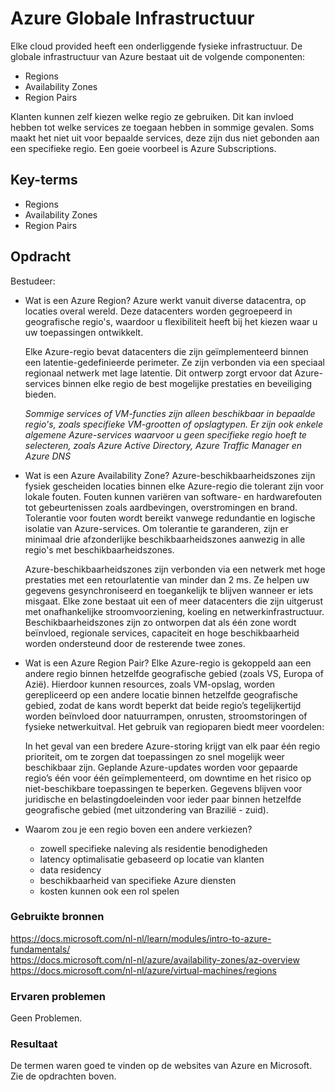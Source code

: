 # Azure Globale Infrastructuur
Elke cloud provided heeft een onderliggende fysieke infrastructuur. De globale infrastructuur van Azure bestaat uit de volgende componenten:
-   Regions
-   Availability Zones
-   Region Pairs

Klanten kunnen zelf kiezen welke regio ze gebruiken. Dit kan invloed hebben tot welke services ze toegaan hebben in sommige gevalen. Soms maakt het niet uit voor bepaalde services, deze zijn dus niet gebonden aan een specifieke regio. Een goeie voorbeel is Azure Subscriptions.

## Key-terms
-   Regions
-   Availability Zones
-   Region Pairs

## Opdracht
Bestudeer:
-   Wat is een Azure Region?
    Azure werkt vanuit diverse datacentra, op locaties overal wereld. Deze datacenters worden gegroepeerd in geografische regio's, waardoor u flexibiliteit heeft bij het kiezen waar u uw toepassingen ontwikkelt.

    Elke Azure-regio bevat datacenters die zijn geïmplementeerd binnen een latentie-gedefinieerde perimeter. Ze zijn verbonden via een speciaal regionaal netwerk met lage latentie. Dit ontwerp zorgt ervoor dat Azure-services binnen elke regio de best mogelijke prestaties en beveiliging bieden.  

    *Sommige services of VM-functies zijn alleen beschikbaar in bepaalde regio's, zoals specifieke VM-grootten of opslagtypen. Er zijn ook enkele algemene Azure-services waarvoor u geen specifieke regio hoeft te selecteren, zoals Azure Active Directory, Azure Traffic Manager en Azure DNS*

-   Wat is een Azure Availability Zone?
    Azure-beschikbaarheidszones zijn fysiek gescheiden locaties binnen elke Azure-regio die tolerant zijn voor lokale fouten. Fouten kunnen variëren van software- en hardwarefouten tot gebeurtenissen zoals aardbevingen, overstromingen en brand. Tolerantie voor fouten wordt bereikt vanwege redundantie en logische isolatie van Azure-services. Om tolerantie te garanderen, zijn er minimaal drie afzonderlijke beschikbaarheidszones aanwezig in alle regio's met beschikbaarheidszones.

    Azure-beschikbaarheidszones zijn verbonden via een netwerk met hoge prestaties met een retourlatentie van minder dan 2 ms. Ze helpen uw gegevens gesynchroniseerd en toegankelijk te blijven wanneer er iets misgaat. Elke zone bestaat uit een of meer datacenters die zijn uitgerust met onafhankelijke stroomvoorziening, koeling en netwerkinfrastructuur. Beschikbaarheidszones zijn zo ontworpen dat als één zone wordt beïnvloed, regionale services, capaciteit en hoge beschikbaarheid worden ondersteund door de resterende twee zones.

-   Wat is een Azure Region Pair?
    Elke Azure-regio is gekoppeld aan een andere regio binnen hetzelfde geografische gebied (zoals VS, Europa of Azië). Hierdoor kunnen resources, zoals VM-opslag, worden gerepliceerd op een andere locatie binnen hetzelfde geografische gebied, zodat de kans wordt beperkt dat beide regio’s tegelijkertijd worden beïnvloed door natuurrampen, onrusten, stroomstoringen of fysieke netwerkuitval. Het gebruik van regioparen biedt meer voordelen:

    In het geval van een bredere Azure-storing krijgt van elk paar één regio prioriteit, om te zorgen dat toepassingen zo snel mogelijk weer beschikbaar zijn.
    Geplande Azure-updates worden voor gepaarde regio’s één voor één geïmplementeerd, om downtime en het risico op niet-beschikbare toepassingen te beperken.
    Gegevens blijven voor juridische en belastingdoeleinden voor ieder paar binnen hetzelfde geografische gebied (met uitzondering van Brazilië - zuid).  

-   Waarom zou je een regio boven een andere verkiezen?  
    -   zowell specifieke naleving als residentie benodigheden
    -   latency optimalisatie gebaseerd op locatie van klanten
    -   data residency
    -   beschikbaarheid van specifieke Azure diensten
    -   kosten kunnen ook een rol spelen

### Gebruikte bronnen
https://docs.microsoft.com/nl-nl/learn/modules/intro-to-azure-fundamentals/  
https://docs.microsoft.com/nl-nl/azure/availability-zones/az-overview  
https://docs.microsoft.com/nl-nl/azure/virtual-machines/regions  

### Ervaren problemen
Geen Problemen. 

### Resultaat
De termen waren goed te vinden op de websites van Azure en Microsoft. Zie de opdrachten boven.
